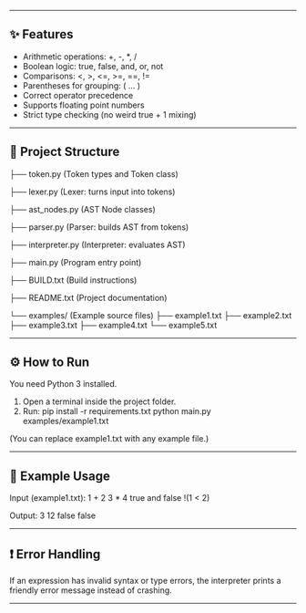------------------------------------------------------------

✨ Features
------------
- Arithmetic operations: +, -, *, /
- Boolean logic: true, false, and, or, not
- Comparisons: <, >, <=, >=, ==, !=
- Parentheses for grouping: ( ... )
- Correct operator precedence
- Supports floating point numbers
- Strict type checking (no weird true + 1 mixing)

------------------------------------------------------------

📁 Project Structure
---------------------
├── token.py           (Token types and Token class)

├── lexer.py           (Lexer: turns input into tokens)

├── ast_nodes.py       (AST Node classes)

├── parser.py          (Parser: builds AST from tokens)

├── interpreter.py     (Interpreter: evaluates AST)

├── main.py            (Program entry point)

├── BUILD.txt          (Build instructions)

├── README.txt         (Project documentation)

└── examples/          (Example source files)
    ├── example1.txt
    ├── example2.txt
    ├── example3.txt
    ├── example4.txt
    └── example5.txt

------------------------------------------------------------

⚙️ How to Run
--------------
You need Python 3 installed.

1. Open a terminal inside the project folder.
2. Run:
   pip install -r requirements.txt
   python main.py examples/example1.txt

(You can replace example1.txt with any example file.)

------------------------------------------------------------

📝 Example Usage
------------------
Input (example1.txt):
    1 + 2
    3 * 4
    true and false
    !(1 < 2)

Output:
    3
    12
    false
    false

------------------------------------------------------------

❗ Error Handling
------------------
If an expression has invalid syntax or type errors,
the interpreter prints a friendly error message instead of crashing.

------------------------------------------------------------
